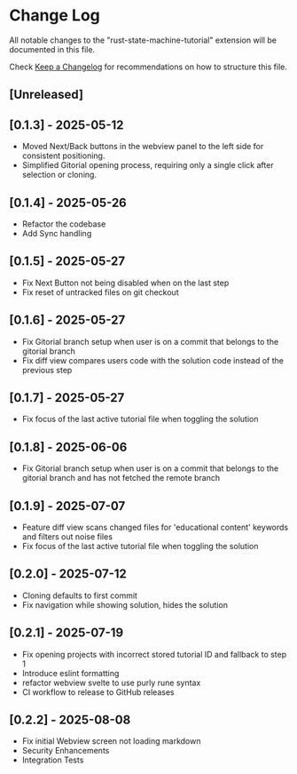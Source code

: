 # Change Log

All notable changes to the "rust-state-machine-tutorial" extension will be documented in this file.

Check [Keep a Changelog](http://keepachangelog.com/) for recommendations on how to structure this file.

## [Unreleased]

## [0.1.3] - 2025-05-12

- Moved Next/Back buttons in the webview panel to the left side for consistent positioning.
- Simplified Gitorial opening process, requiring only a single click after selection or cloning.

## [0.1.4] - 2025-05-26

- Refactor the codebase
- Add Sync handling

## [0.1.5] - 2025-05-27

- Fix Next Button not being disabled when on the last step
- Fix reset of untracked files on git checkout

## [0.1.6] - 2025-05-27

- Fix Gitorial branch setup when user is on a commit that belongs to the gitorial branch
- Fix diff view compares users code with the solution code instead of the previous step

## [0.1.7] - 2025-05-27

- Fix focus of the last active tutorial file when toggling the solution

## [0.1.8] - 2025-06-06

- Fix Gitorial branch setup when user is on a commit that belongs to the gitorial branch and has not fetched the remote branch

## [0.1.9] - 2025-07-07

- Feature diff view scans changed files for 'educational content' keywords and filters out noise files
- Fix focus of the last active tutorial file when toggling the solution

## [0.2.0] - 2025-07-12

- Cloning defaults to first commit
- Fix navigation while showing solution, hides the solution

## [0.2.1] - 2025-07-19

- Fix opening projects with incorrect stored tutorial ID and fallback to step 1
- Introduce eslint formatting
- refactor webview svelte to use purly rune syntax
- CI workflow to release to GitHub releases

## [0.2.2] - 2025-08-08

- Fix initial Webview screen not loading markdown
- Security Enhancements
- Integration Tests